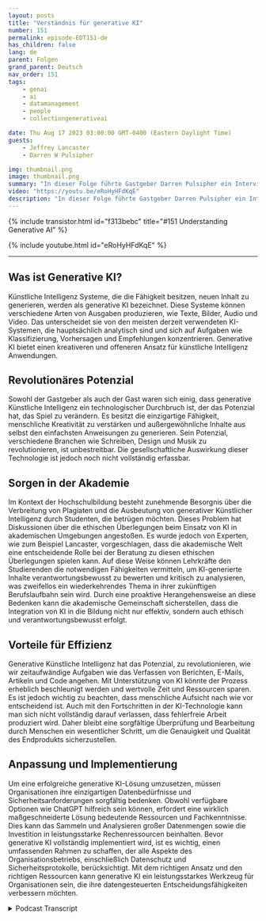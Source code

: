 ```yaml
---
layout: posts
title: "Verständnis für generative KI"
number: 151
permalink: episode-EDT151-de
has_children: false
lang: de
parent: Folgen
grand_parent: Deutsch
nav_order: 151
tags:
    - genai
    - ai
    - datamanagement
    - people
    - collectiongenerativeai

date: Thu Aug 17 2023 03:00:00 GMT-0400 (Eastern Daylight Time)
guests:
    - Jeffrey Lancaster
    - Darren W Pulsipher

img: thumbnail.png
image: thumbnail.png
summary: "In dieser Folge führte Gastgeber Darren Pulsipher ein Interview mit Dr. Jeffrey Lancaster von Dell Technologies. Ihre Diskussion drehte sich um generative KI und deren potenzielle Auswirkungen."
video: "https://youtu.be/eRoHyHFdKqE"
description: "In dieser Folge führte Gastgeber Darren Pulsipher ein Interview mit Dr. Jeffrey Lancaster von Dell Technologies. Ihre Diskussion drehte sich um generative KI und deren potenzielle Auswirkungen."
---
```


<div>
{% include transistor.html id="f313bebc" title="#151 Understanding Generative AI" %}

{% include youtube.html id="eRoHyHFdKqE" %}
</div>

---

## Was ist Generative KI?

Künstliche Intelligenz Systeme, die die Fähigkeit besitzen, neuen Inhalt zu generieren, werden als generative KI bezeichnet. Diese Systeme können verschiedene Arten von Ausgaben produzieren, wie Texte, Bilder, Audio und Video. Das unterscheidet sie von den meisten derzeit verwendeten KI-Systemen, die hauptsächlich analytisch sind und sich auf Aufgaben wie Klassifizierung, Vorhersagen und Empfehlungen konzentrieren. Generative KI bietet einen kreativeren und offeneren Ansatz für künstliche Intelligenz Anwendungen.

## Revolutionäres Potenzial

Sowohl der Gastgeber als auch der Gast waren sich einig, dass generative Künstliche Intelligenz ein technologischer Durchbruch ist, der das Potenzial hat, das Spiel zu verändern. Es besitzt die einzigartige Fähigkeit, menschliche Kreativität zu verstärken und außergewöhnliche Inhalte aus selbst den einfachsten Anweisungen zu generieren. Sein Potenzial, verschiedene Branchen wie Schreiben, Design und Musik zu revolutionieren, ist unbestreitbar. Die gesellschaftliche Auswirkung dieser Technologie ist jedoch noch nicht vollständig erfassbar.

## Sorgen in der Akademie

Im Kontext der Hochschulbildung besteht zunehmende Besorgnis über die Verbreitung von Plagiaten und die Ausbeutung von generativer Künstlicher Intelligenz durch Studenten, die betrügen möchten. Dieses Problem hat Diskussionen über die ethischen Überlegungen beim Einsatz von KI in akademischen Umgebungen angestoßen. Es wurde jedoch von Experten, wie zum Beispiel Lancaster, vorgeschlagen, dass die akademische Welt eine entscheidende Rolle bei der Beratung zu diesen ethischen Überlegungen spielen kann. Auf diese Weise können Lehrkräfte den Studierenden die notwendigen Fähigkeiten vermitteln, um KI-generierte Inhalte verantwortungsbewusst zu bewerten und kritisch zu analysieren, was zweifellos ein wiederkehrendes Thema in ihrer zukünftigen Berufslaufbahn sein wird. Durch eine proaktive Herangehensweise an diese Bedenken kann die akademische Gemeinschaft sicherstellen, dass die Integration von KI in die Bildung nicht nur effektiv, sondern auch ethisch und verantwortungsbewusst erfolgt.

## Vorteile für Effizienz

Generative Künstliche Intelligenz hat das Potenzial, zu revolutionieren, wie wir zeitaufwändige Aufgaben wie das Verfassen von Berichten, E-Mails, Artikeln und Code angehen. Mit Unterstützung von KI könnte der Prozess erheblich beschleunigt werden und wertvolle Zeit und Ressourcen sparen. Es ist jedoch wichtig zu beachten, dass menschliche Aufsicht nach wie vor entscheidend ist. Auch mit den Fortschritten in der KI-Technologie kann man sich nicht vollständig darauf verlassen, dass fehlerfreie Arbeit produziert wird. Daher bleibt eine sorgfältige Überprüfung und Bearbeitung durch Menschen ein wesentlicher Schritt, um die Genauigkeit und Qualität des Endprodukts sicherzustellen.

## Anpassung und Implementierung

Um eine erfolgreiche generative KI-Lösung umzusetzen, müssen Organisationen ihre einzigartigen Datenbedürfnisse und Sicherheitsanforderungen sorgfältig bedenken. Obwohl verfügbare Optionen wie ChatGPT hilfreich sein können, erfordert eine wirklich maßgeschneiderte Lösung bedeutende Ressourcen und Fachkenntnisse. Dies kann das Sammeln und Analysieren großer Datenmengen sowie die Investition in leistungsstarke Rechenressourcen beinhalten. Bevor generative KI vollständig implementiert wird, ist es wichtig, einen umfassenden Rahmen zu schaffen, der alle Aspekte des Organisationsbetriebs, einschließlich Datenschutz und Sicherheitsprotokolle, berücksichtigt. Mit dem richtigen Ansatz und den richtigen Ressourcen kann generative KI ein leistungsstarkes Werkzeug für Organisationen sein, die ihre datengesteuerten Entscheidungsfähigkeiten verbessern möchten.



<details>
<summary> Podcast Transcript </summary>

<p></p>

</details>
